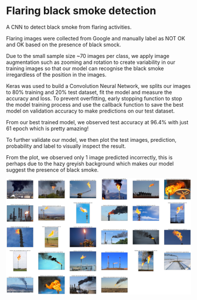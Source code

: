 # Flaring black smoke detection
A CNN to detect black smoke from flaring activities.

Flaring images were collected from Google and manually label as NOT OK and OK based on the presence of black smock.

Due to the small sample size ~70 images per class, we apply image augmentation such as zooming and rotation to create variability in our training images so that our model can recognise the black smoke irregardless of the position in the images.

Keras was used to build a Convolution Neural Network, we splits our images to 80% training and 20% test dataset, fit the model and measure the accuracy and loss. To prevent overfitting, early stopping function to stop the model training process and use the callback function to save the best model on validation accuracy to make predictions on our test dataset.

From our best trained model, we observed test accuracy at 96.4% with just 61 epoch which is pretty amazing! 

To further validate our model, we then plot the test images, prediction, probability and label to visually inspect the result. 

From the plot, we observed only 1 image predicted incorrectly, this is perhaps due to the hazy greyish background which makes our model suggest the presence of black smoke. 

![Alt text](test_images.png?raw=true "Prediction on test images")
